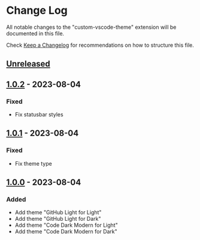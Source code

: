 # Change Log

All notable changes to the "custom-vscode-theme" extension will be documented in this file.

Check [Keep a Changelog](http://keepachangelog.com/) for recommendations on how to structure this file.

## [Unreleased]

## [1.0.2] - 2023-08-04

### Fixed

- Fix statusbar styles

## [1.0.1] - 2023-08-04

### Fixed

- Fix theme type

## [1.0.0] - 2023-08-04

### Added

- Add theme "GitHub Light for Light"
- Add theme "GitHub Light for Dark"
- Add theme "Code Dark Modern for Light"
- Add theme "Code Dark Modern for Dark"

[unreleased]: https://github.com/y3un9/custom-vscode-theme/compare/v1.0.0...HEAD
[1.0.2]: https://github.com/y3un9/custom-vscode-theme/compare/v1.0.1...v1.0.2
[1.0.1]: https://github.com/y3un9/custom-vscode-theme/compare/v1.0.0...v1.0.1
[1.0.0]: https://github.com/y3un9/custom-vscode-theme/release/tag/v1.0.0